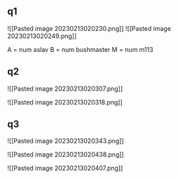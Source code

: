 ## q1

![[Pasted image 20230213020230.png]]
![[Pasted image 20230213020249.png]]

A = num aslav
B = num bushmaster
M = num m113



## q2

![[Pasted image 20230213020307.png]]

![[Pasted image 20230213020318.png]]

## q3

![[Pasted image 20230213020343.png]]

![[Pasted image 20230213020438.png]]

![[Pasted image 20230213020407.png]]

